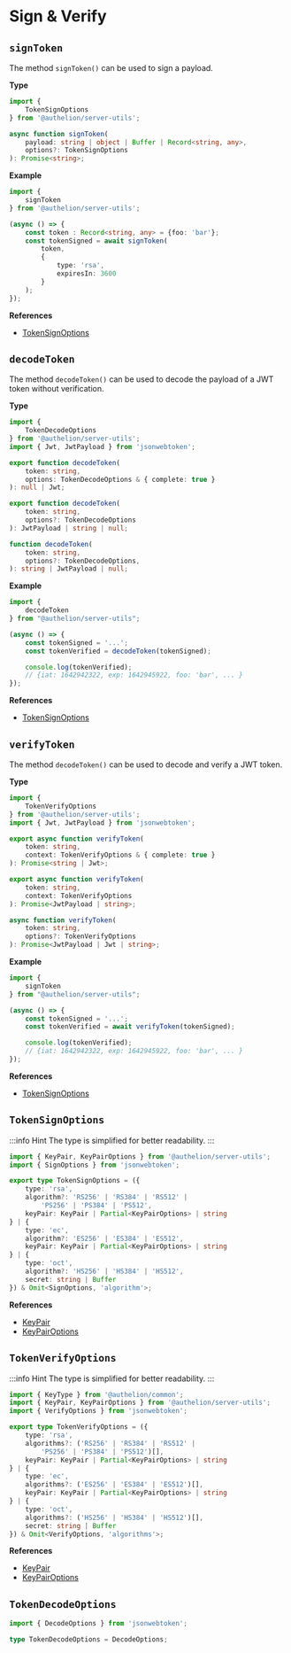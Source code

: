 # Sign & Verify

## `signToken`

The method `signToken()` can be used to sign a payload.

**Type**
```ts
import {
    TokenSignOptions
} from '@authelion/server-utils';

async function signToken(
    payload: string | object | Buffer | Record<string, any>,
    options?: TokenSignOptions
): Promise<string>;
```

**Example**
```typescript
import {
    signToken
} from '@authelion/server-utils';

(async () => {
    const token : Record<string, any> = {foo: 'bar'};
    const tokenSigned = await signToken(
        token, 
        {
            type: 'rsa',
            expiresIn: 3600
        }
    );
});
```
**References**
- [TokenSignOptions](#tokensignoptions)

## `decodeToken`

The method `decodeToken()` can be used to decode the payload of a JWT token without verification.

**Type**
```typescript
import {
    TokenDecodeOptions
} from '@authelion/server-utils';
import { Jwt, JwtPayload } from 'jsonwebtoken';

export function decodeToken(
    token: string, 
    options: TokenDecodeOptions & { complete: true }
): null | Jwt;

export function decodeToken(
    token: string, 
    options?: TokenDecodeOptions
): JwtPayload | string | null;

function decodeToken(
    token: string,
    options?: TokenDecodeOptions,
): string | JwtPayload | null;
```

**Example**
```typescript
import {
    decodeToken
} from "@authelion/server-utils";

(async () => {
    const tokenSigned = '...';
    const tokenVerified = decodeToken(tokenSigned);

    console.log(tokenVerified);
    // {iat: 1642942322, exp: 1642945922, foo: 'bar', ... }
});
```
**References**
- [TokenSignOptions](#tokensignoptions)

## `verifyToken`

The method `decodeToken()` can be used to decode and verify a JWT token.

**Type**
```ts
import {
    TokenVerifyOptions
} from '@authelion/server-utils';
import { Jwt, JwtPayload } from 'jsonwebtoken';

export async function verifyToken(
    token: string, 
    context: TokenVerifyOptions & { complete: true }
): Promise<string | Jwt>;

export async function verifyToken(
    token: string,
    context: TokenVerifyOptions
): Promise<JwtPayload | string>;

async function verifyToken(
    token: string,
    options?: TokenVerifyOptions
): Promise<JwtPayload | Jwt | string>;
```
**Example**
```typescript
import {
    signToken
} from "@authelion/server-utils";

(async () => {
    const tokenSigned = '...';
    const tokenVerified = await verifyToken(tokenSigned);

    console.log(tokenVerified);
    // {iat: 1642942322, exp: 1642945922, foo: 'bar', ... }
});
```
**References**
- [TokenSignOptions](#tokensignoptions)

## `TokenSignOptions`

:::info Hint
The type is simplified for better readability.
:::

```typescript
import { KeyPair, KeyPairOptions } from '@authelion/server-utils';
import { SignOptions } from 'jsonwebtoken';

export type TokenSignOptions = ({
    type: 'rsa',
    algorithm?: 'RS256' | 'RS384' | 'RS512' |
        'PS256' | 'PS384' | 'PS512',
    keyPair: KeyPair | Partial<KeyPairOptions> | string
} | {
    type: 'ec',
    algorithm?: 'ES256' | 'ES384' | 'ES512',
    keyPair: KeyPair | Partial<KeyPairOptions> | string
} | {
    type: 'oct',
    algorithm?: 'HS256' | 'HS384' | 'HS512',
    secret: string | Buffer
}) & Omit<SignOptions, 'algorithm'>;
```

**References**
- [KeyPair](key-pair.md#keypair)
- [KeyPairOptions](key-pair.md#keypairoptions)

## `TokenVerifyOptions`

:::info Hint
The type is simplified for better readability.
:::

```typescript
import { KeyType } from '@authelion/common';
import { KeyPair, KeyPairOptions } from '@authelion/server-utils';
import { VerifyOptions } from 'jsonwebtoken';

export type TokenVerifyOptions = ({
    type: 'rsa',
    algorithms?: ('RS256' | 'RS384' | 'RS512' |
        'PS256' | 'PS384' | 'PS512')[],
    keyPair: KeyPair | Partial<KeyPairOptions> | string
} | {
    type: 'ec',
    algorithms?: ('ES256' | 'ES384' | 'ES512')[],
    keyPair: KeyPair | Partial<KeyPairOptions> | string
} | {
    type: 'oct',
    algorithms?: ('HS256' | 'HS384' | 'HS512')[],
    secret: string | Buffer
}) & Omit<VerifyOptions, 'algorithms'>;
```

**References**
- [KeyPair](key-pair.md#keypair)
- [KeyPairOptions](key-pair.md#keypairoptions)

## `TokenDecodeOptions`

```typescript
import { DecodeOptions } from 'jsonwebtoken';

type TokenDecodeOptions = DecodeOptions;
```
